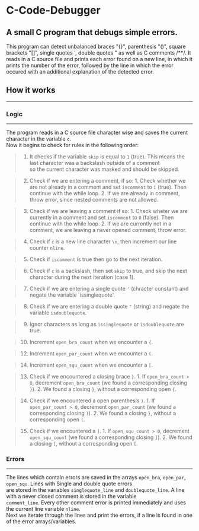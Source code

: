 # C-Code-Debugger
A small C program that debugs simple errors.
---
This program can detect unbalanced braces "{}", parenthesis "()", square brackets "[]",
single quotes ', double quotes " as well as C comments /**/. It reads in 
a C source file and prints each error found on a new line, in which it prints the number of the error, 
followed by the line in which the error occured with an additional explanation of the detected error. 

## How it works
---
### Logic
---
The program reads in a C source file character wise and saves the current character in the variable `c`.   
Now it begins to check for rules in the following order:   

> 1. It checks if the variable `skip` is equal to `1` (true). This means the last character was a backslash outside of a comment   
so the current character was masked and should be skipped.

> 2. Check if we are entering a comment, if so:
    1. Check whether we are not already in a comment and set `iscomment` to `1` (true). Then continue with the while loop.
    2. If we are already in comment, throw error, since nested comments are not allowed.

> 3. Check if we are leaving a comment if so:
    1. Check wheter we are currently in a comment and set `iscomment` to `0` (false). Then continue with the while loop.
    2. If we are currently not in a comment, we are leaving a never opened comment, throw error.

> 4. Check if `c` is a new line character `\n`, then increment our line counter `nline`.

> 5. Check if `iscomment` is true then go to the next iteration.

> 6. Check if `c` is a backslash, then set `skip` to true, and skip the next character during the next iteration (case 1).

> 7. Check if we are entering a single quote `'` (chracter constant) and negate the variable `issinglequote'.

> 8. Check if we are entering a double quote `"` (string) and negate the variable `isdoublequote`. 

> 9. Ignor characters as long as `issinglequote` or `isdoublequote` are true.

> 10. Increment `open_bra_count` when we encounter a `{`.

> 12. Increment `open_par_count` when we encounter a `(`.

> 14. Increment `open_squ_count` when we encounter a `[`.

> 13. Check if we encountered a closing brace `}`.
    1. If `open_bra_count > 0`, decrement `open_bra_count` (we found a corresponding closing `}`).
    2. We found a closing `}`, without a corresponding open `{`.
   
> 14. Check if we encountered a open parenthesis `)`.
    1. If `open_par_count > 0`, decrement `open_par_count` (we found a corresponding closing `)`).
    2. We found a closing `}`, without a corresponding open `(`.

> 15. Check if we encountered a `]`.
    1. If `open_squ_count > 0`, decrement `open_squ_count` (we found a corresponding closing `]`).
    2. We found a closing `]`, without a corresponding open `[`.

### Errors
---
The lines which contain errors are saved in the arrays `open_bra`, `open_par`, `open_squ`. Lines with Single and double quote errors   
are stored in the variables `singlequote_line` and `doublequote_line`. A line with a never closed comment is stored in the variable   
`comment_line`. Every other comment error is printed immediately and uses the current line variable `nline`.   
Next we iterate through the lines and print the errors, if a line is found in one of the error arrays/variables.
